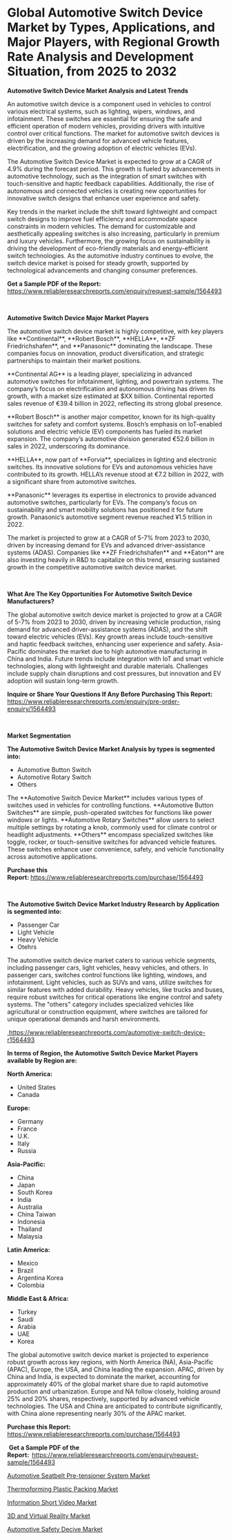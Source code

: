 <p><h1>Global Automotive Switch Device Market by Types, Applications, and Major Players, with Regional Growth Rate Analysis and Development Situation, from 2025 to 2032</h1></p><p><strong>Automotive Switch Device Market Analysis and Latest Trends</strong></p>
<p><p>An automotive switch device is a component used in vehicles to control various electrical systems, such as lighting, wipers, windows, and infotainment. These switches are essential for ensuring the safe and efficient operation of modern vehicles, providing drivers with intuitive control over critical functions. The market for automotive switch devices is driven by the increasing demand for advanced vehicle features, electrification, and the growing adoption of electric vehicles (EVs).</p><p>The Automotive Switch Device Market is expected to grow at a CAGR of 4.9% during the forecast period. This growth is fueled by advancements in automotive technology, such as the integration of smart switches with touch-sensitive and haptic feedback capabilities. Additionally, the rise of autonomous and connected vehicles is creating new opportunities for innovative switch designs that enhance user experience and safety.</p><p>Key trends in the market include the shift toward lightweight and compact switch designs to improve fuel efficiency and accommodate space constraints in modern vehicles. The demand for customizable and aesthetically appealing switches is also increasing, particularly in premium and luxury vehicles. Furthermore, the growing focus on sustainability is driving the development of eco-friendly materials and energy-efficient switch technologies. As the automotive industry continues to evolve, the switch device market is poised for steady growth, supported by technological advancements and changing consumer preferences.</p></p>
<p><strong>Get a Sample PDF of the Report:&nbsp;</strong> <a href="https://www.reliableresearchreports.com/enquiry/request-sample/1564493?utm_campaign=24&utm_medium=2&utm_source=Github&utm_content=ia&utm_term=23012025&utm_id=automotive-switch-device">https://www.reliableresearchreports.com/enquiry/request-sample/1564493</a></p>
<p>&nbsp;</p>
<p><strong>Automotive Switch Device Major Market Players</strong></p>
<p><p>The automotive switch device market is highly competitive, with key players like **Continental**, **Robert Bosch**, **HELLA**, **ZF Friedrichshafen**, and **Panasonic** dominating the landscape. These companies focus on innovation, product diversification, and strategic partnerships to maintain their market positions.</p><p>**Continental AG** is a leading player, specializing in advanced automotive switches for infotainment, lighting, and powertrain systems. The company’s focus on electrification and autonomous driving has driven its growth, with a market size estimated at $XX billion. Continental reported sales revenue of €39.4 billion in 2022, reflecting its strong global presence.</p><p>**Robert Bosch** is another major competitor, known for its high-quality switches for safety and comfort systems. Bosch’s emphasis on IoT-enabled solutions and electric vehicle (EV) components has fueled its market expansion. The company’s automotive division generated €52.6 billion in sales in 2022, underscoring its dominance.</p><p>**HELLA**, now part of **Forvia**, specializes in lighting and electronic switches. Its innovative solutions for EVs and autonomous vehicles have contributed to its growth. HELLA’s revenue stood at €7.2 billion in 2022, with a significant share from automotive switches.</p><p>**Panasonic** leverages its expertise in electronics to provide advanced automotive switches, particularly for EVs. The company’s focus on sustainability and smart mobility solutions has positioned it for future growth. Panasonic’s automotive segment revenue reached ¥1.5 trillion in 2022.</p><p>The market is projected to grow at a CAGR of 5-7% from 2023 to 2030, driven by increasing demand for EVs and advanced driver-assistance systems (ADAS). Companies like **ZF Friedrichshafen** and **Eaton** are also investing heavily in R&D to capitalize on this trend, ensuring sustained growth in the competitive automotive switch device market.</p></p>
<p>&nbsp;</p>
<p><strong>What Are The Key Opportunities For Automotive Switch Device Manufacturers?</strong></p>
<p><p>The global automotive switch device market is projected to grow at a CAGR of 5-7% from 2023 to 2030, driven by increasing vehicle production, rising demand for advanced driver-assistance systems (ADAS), and the shift toward electric vehicles (EVs). Key growth areas include touch-sensitive and haptic feedback switches, enhancing user experience and safety. Asia-Pacific dominates the market due to high automotive manufacturing in China and India. Future trends include integration with IoT and smart vehicle technologies, along with lightweight and durable materials. Challenges include supply chain disruptions and cost pressures, but innovation and EV adoption will sustain long-term growth.</p></p>
<p><strong>Inquire or Share Your Questions If Any Before Purchasing This Report:</strong> <a href="https://www.reliableresearchreports.com/enquiry/pre-order-enquiry/1564493?utm_campaign=24&utm_medium=2&utm_source=Github&utm_content=ia&utm_term=23012025&utm_id=automotive-switch-device">https://www.reliableresearchreports.com/enquiry/pre-order-enquiry/1564493</a></p>
<p>&nbsp;</p>
<p><strong>Market Segmentation</strong></p>
<p><strong>The Automotive Switch Device Market Analysis by types is segmented into:</strong></p>
<p><ul><li>Automotive Button Switch</li><li>Automotive Rotary Switch</li><li>Others</li></ul></p>
<p><p>The **Automotive Switch Device Market** includes various types of switches used in vehicles for controlling functions. **Automotive Button Switches** are simple, push-operated switches for functions like power windows or lights. **Automotive Rotary Switches** allow users to select multiple settings by rotating a knob, commonly used for climate control or headlight adjustments. **Others** encompass specialized switches like toggle, rocker, or touch-sensitive switches for advanced vehicle features. These switches enhance user convenience, safety, and vehicle functionality across automotive applications.</p></p>
<p><strong>Purchase this Report:&nbsp;</strong><a href="https://www.reliableresearchreports.com/purchase/1564493?utm_campaign=24&utm_medium=2&utm_source=Github&utm_content=ia&utm_term=23012025&utm_id=automotive-switch-device">https://www.reliableresearchreports.com/purchase/1564493</a></p>
<p>&nbsp;</p>
<p><strong>The Automotive Switch Device Market Industry Research by Application is segmented into:</strong></p>
<p><ul><li>Passenger Car</li><li>Light Vehicle</li><li>Heavy Vehicle</li><li>Otehrs</li></ul></p>
<p><p>The automotive switch device market caters to various vehicle segments, including passenger cars, light vehicles, heavy vehicles, and others. In passenger cars, switches control functions like lighting, windows, and infotainment. Light vehicles, such as SUVs and vans, utilize switches for similar features with added durability. Heavy vehicles, like trucks and buses, require robust switches for critical operations like engine control and safety systems. The "others" category includes specialized vehicles like agricultural or construction equipment, where switches are tailored for unique operational demands and harsh environments.</p></p>
<p><a href="https://www.reliableresearchreports.com/automotive-switch-device-r1564493?utm_campaign=24&utm_medium=2&utm_source=Github&utm_content=ia&utm_term=23012025&utm_id=automotive-switch-device">&nbsp;https://www.reliableresearchreports.com/automotive-switch-device-r1564493</a></p>
<p><strong>In terms of Region, the Automotive Switch Device Market Players available by Region are:</strong></p>
<p>
    <p> <strong> North America: </strong>
        <ul>
            <li>United States</li>
            <li>Canada</li>
        </ul>
        </p> 
    <p> <strong> Europe: </strong>
        <ul>
            <li>Germany</li>
            <li>France</li>
            <li>U.K.</li>
            <li>Italy</li>
            <li>Russia</li>
        </ul>
        </p> 
    <p> <strong> Asia-Pacific: </strong>
        <ul>
            <li>China</li>
            <li>Japan</li>
            <li>South Korea</li>
            <li>India</li>
            <li>Australia</li>
            <li>China Taiwan</li>
            <li>Indonesia</li>
            <li>Thailand</li>
            <li>Malaysia</li>
        </ul>
        </p> 
    <p> <strong> Latin America: </strong>
        <ul>
            <li>Mexico</li>
            <li>Brazil</li>
            <li>Argentina Korea</li>
            <li>Colombia</li>
        </ul>
        </p> 
    <p> <strong> Middle East & Africa: </strong>
        <ul>
            <li>Turkey</li>
            <li>Saudi</li>
            <li>Arabia</li>
            <li>UAE</li>
            <li>Korea</li>
        </ul>
    </p>
    </p>
<p><p>The global automotive switch device market is projected to experience robust growth across key regions, with North America (NA), Asia-Pacific (APAC), Europe, the USA, and China leading the expansion. APAC, driven by China and India, is expected to dominate the market, accounting for approximately 40% of the global market share due to rapid automotive production and urbanization. Europe and NA follow closely, holding around 25% and 20% shares, respectively, supported by advanced vehicle technologies. The USA and China are anticipated to contribute significantly, with China alone representing nearly 30% of the APAC market.</p></p>
<p><strong>Purchase this Report: </strong><a href="https://www.reliableresearchreports.com/purchase/1564493?utm_campaign=24&utm_medium=2&utm_source=Github&utm_content=ia&utm_term=23012025&utm_id=automotive-switch-device">https://www.reliableresearchreports.com/purchase/1564493</a></p>
<p>&nbsp;<strong>Get a Sample PDF of the Report:&nbsp;&nbsp;</strong><a href="https://www.reliableresearchreports.com/enquiry/request-sample/1564493?utm_campaign=24&utm_medium=2&utm_source=Github&utm_content=ia&utm_term=23012025&utm_id=automotive-switch-device">https://www.reliableresearchreports.com/enquiry/request-sample/1564493</a></p>
<p><strong></strong></p>
<p><p><a href="https://github.com/jerhoskinson197676/Market-Research-Report-List-1/blob/main/automotive-seatbelt-pre-tensioner-system-market.md?utm_campaign=24&utm_medium=2&utm_source=Github&utm_content=ia&utm_term=23012025&utm_id=automotive-switch-device">Automotive Seatbelt Pre-tensioner System Market</a></p><p><a href="https://www.linkedin.com/pulse/key-drivers-thermoforming-plastic-packing-markets-projected-sn30c?utm_campaign=24&utm_medium=2&utm_source=Github&utm_content=ia&utm_term=23012025&utm_id=automotive-switch-device">Thermoforming Plastic Packing Market</a></p><p><a href="https://www.linkedin.com/pulse/future-information-short-video-market-key-growth-drivers-sil7e?utm_campaign=24&utm_medium=2&utm_source=Github&utm_content=ia&utm_term=23012025&utm_id=automotive-switch-device">Information Short Video Market</a></p><p><a href="https://www.linkedin.com/pulse/3d-virtual-reality-market-trends-drivers-forecasted-cagr-mjnrc?utm_campaign=24&utm_medium=2&utm_source=Github&utm_content=ia&utm_term=23012025&utm_id=automotive-switch-device">3D and Virtual Reality Market</a></p><p><a href="https://github.com/JosephineMcguire65/Market-Research-Report-List-1/blob/main/automotive-safety-decive-market.md?utm_campaign=24&utm_medium=2&utm_source=Github&utm_content=ia&utm_term=23012025&utm_id=automotive-switch-device">Automotive Safety Decive Market</a></p></p>